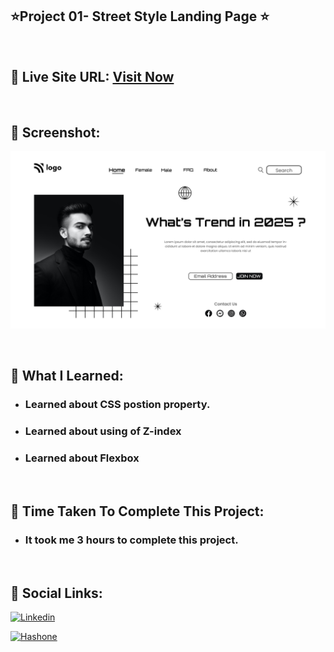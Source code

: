 ## ⭐Project 01- Street Style Landing Page ⭐

<br>

## 📌 Live Site URL: <a href="https://streetstylepage.netlify.app" target="_blank">**Visit Now**</a>

<br>

## 📌 Screenshot:

![project1](./assets/project1.png)

<br>

## 📌 What I Learned:

- ### Learned about CSS postion property.
- ### Learned about using of Z-index
- ### Learned about Flexbox

<br>

## 📌 Time Taken To Complete This Project:

- ### It took me 3 hours to complete this project.

<br>

## 📌 Social Links:

[![Linkedin](https://img.shields.io/badge/LinkedIn-0077B5?style=for-the-badge&logo=linkedin&logoColor=white)](https://www.linkedin.com/in/nikhilkhetan17/)

[![Hashone](https://img.shields.io/badge/Hashnode-2962FF?style=for-the-badge&logo=hashnode&logoColor=white)](https://nikhilkhetan.hashnode.dev/)
